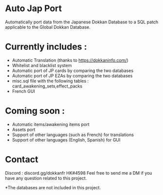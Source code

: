# Auto Jap Port
Automatically port data from the Japanese Dokkan Database to a SQL patch applicable to the Global Dokkan Database.

# Currently includes : 
- Automatic Translation (thanks to https://dokkaninfo.com/)
- Whitelist and blacklist system
- Automatic port of JP cards by comparing the two databases
- Automatic port of JP EZAs by comparing the two databases
- misc.sql file with the following tables : card_awakening_sets,effect_packs
- French GUI

# Coming soon : 
- Automatic items/awakening items port
- Assets port
- Support of other languages (such as French) for translations
- Support of other languages (English, Spanish) for GUI

# Contact 
Discord : discord.gg/dokkanfr
HK#4598
Feel free to send me a DM if you have any question related to this project.

\*The databases are not included in this project.

